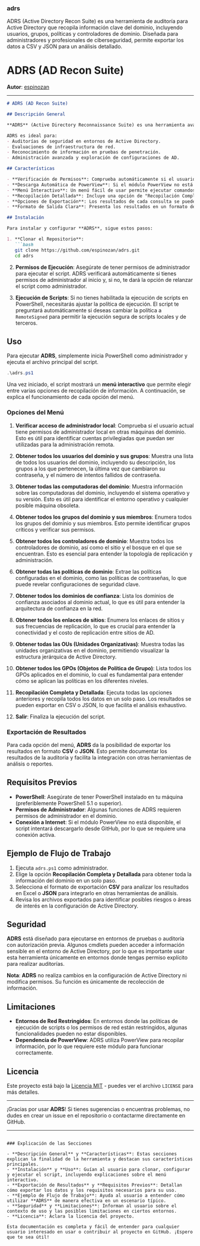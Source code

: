 ### adrs
ADRS (Active Directory Recon Suite) es una herramienta de auditoría para Active Directory que recopila información clave del dominio, incluyendo usuarios, grupos, políticas y controladores de dominio. Diseñada para administradores y profesionales de ciberseguridad, permite exportar los datos a CSV y JSON para un análisis detallado.

# **ADRS (AD Recon Suite)**
**Autor**: [espinozan](https://github.com/espinozan)

---

```markdown
# ADRS (AD Recon Suite)

## Descripción General

**ADRS** (Active Directory Reconnaissance Suite) es una herramienta avanzada de auditoría y reconocimiento para entornos de **Active Directory**. Su objetivo es ayudar a administradores de sistemas y profesionales de ciberseguridad a recopilar y analizar información clave del dominio de manera rápida y estructurada. Esta herramienta permite obtener una visión clara y detallada de la configuración del dominio, identificando usuarios, grupos, políticas, controladores de dominio, unidades organizativas (OUs), enlaces de sitio, y otros recursos críticos de AD.

ADRS es ideal para:
- Auditorías de seguridad en entornos de Active Directory.
- Evaluaciones de infraestructura de red.
- Reconocimiento de información en pruebas de penetración.
- Administración avanzada y exploración de configuraciones de AD.

## Características

- **Verificación de Permisos**: Comprueba automáticamente si el usuario tiene permisos de administrador y, si no los tiene, permite relanzar el script como administrador.
- **Descarga Automática de PowerView**: Si el módulo PowerView no está disponible, el script ofrece la opción de descargarlo automáticamente desde GitHub para asegurar su correcto funcionamiento.
- **Menú Interactivo**: Un menú fácil de usar permite ejecutar comandos específicos para obtener diferentes tipos de información sobre el dominio.
- **Recopilación Detallada**: Incluye una opción de "Recopilación Completa" que extrae todos los datos disponibles en un solo comando.
- **Opciones de Exportación**: Los resultados de cada consulta se pueden exportar a formato **CSV** o **JSON** para facilitar el análisis posterior y la documentación.
- **Formato de Salida Clara**: Presenta los resultados en un formato de tabla en la consola para facilitar la visualización.

## Instalación

Para instalar y configurar **ADRS**, sigue estos pasos:

1. **Clonar el Repositorio**:
   ```bash
   git clone https://github.com/espinozan/adrs.git
   cd adrs
   ```

2. **Permisos de Ejecución**:
   Asegúrate de tener permisos de administrador para ejecutar el script. ADRS verificará automáticamente si tienes permisos de administrador al inicio y, si no, te dará la opción de relanzar el script como administrador.

3. **Ejecución de Scripts**:
   Si no tienes habilitada la ejecución de scripts en PowerShell, necesitarás ajustar la política de ejecución. El script te preguntará automáticamente si deseas cambiar la política a `RemoteSigned` para permitir la ejecución segura de scripts locales y de terceros.

## Uso

Para ejecutar **ADRS**, simplemente inicia PowerShell como administrador y ejecuta el archivo principal del script.

```powershell
.\adrs.ps1
```

Una vez iniciado, el script mostrará un **menú interactivo** que permite elegir entre varias opciones de recopilación de información. A continuación, se explica el funcionamiento de cada opción del menú.

### Opciones del Menú

1. **Verificar acceso de administrador local**: Comprueba si el usuario actual tiene permisos de administrador local en otras máquinas del dominio. Esto es útil para identificar cuentas privilegiadas que puedan ser utilizadas para la administración remota.

2. **Obtener todos los usuarios del dominio y sus grupos**: Muestra una lista de todos los usuarios del dominio, incluyendo su descripción, los grupos a los que pertenecen, la última vez que cambiaron su contraseña, y el número de intentos fallidos de contraseña.

3. **Obtener todas las computadoras del dominio**: Muestra información sobre las computadoras del dominio, incluyendo el sistema operativo y su versión. Esto es útil para identificar el entorno operativo y cualquier posible máquina obsoleta.

4. **Obtener todos los grupos del dominio y sus miembros**: Enumera todos los grupos del dominio y sus miembros. Esto permite identificar grupos críticos y verificar sus permisos.

5. **Obtener todos los controladores de dominio**: Muestra todos los controladores de dominio, así como el sitio y el bosque en el que se encuentran. Esto es esencial para entender la topología de replicación y administración.

6. **Obtener todas las políticas de dominio**: Extrae las políticas configuradas en el dominio, como las políticas de contraseñas, lo que puede revelar configuraciones de seguridad clave.

7. **Obtener todos los dominios de confianza**: Lista los dominios de confianza asociados al dominio actual, lo que es útil para entender la arquitectura de confianza en la red.

8. **Obtener todos los enlaces de sitios**: Enumera los enlaces de sitios y sus frecuencias de replicación, lo que es crucial para entender la conectividad y el costo de replicación entre sitios de AD.

9. **Obtener todas las OUs (Unidades Organizativas)**: Muestra todas las unidades organizativas en el dominio, permitiendo visualizar la estructura jerárquica de Active Directory.

10. **Obtener todos los GPOs (Objetos de Política de Grupo)**: Lista todos los GPOs aplicados en el dominio, lo cual es fundamental para entender cómo se aplican las políticas en los diferentes niveles.

11. **Recopilación Completa y Detallada**: Ejecuta todas las opciones anteriores y recopila todos los datos en un solo paso. Los resultados se pueden exportar en CSV o JSON, lo que facilita el análisis exhaustivo.

12. **Salir**: Finaliza la ejecución del script.

### Exportación de Resultados

Para cada opción del menú, **ADRS** da la posibilidad de exportar los resultados en formato **CSV** o **JSON**. Esto permite documentar los resultados de la auditoría y facilita la integración con otras herramientas de análisis o reportes.

## Requisitos Previos

- **PowerShell**: Asegúrate de tener PowerShell instalado en tu máquina (preferiblemente PowerShell 5.1 o superior).
- **Permisos de Administrador**: Algunas funciones de ADRS requieren permisos de administrador en el dominio.
- **Conexión a Internet**: Si el módulo PowerView no está disponible, el script intentará descargarlo desde GitHub, por lo que se requiere una conexión activa.

## Ejemplo de Flujo de Trabajo

1. Ejecuta `adrs.ps1` como administrador.
2. Elige la opción **Recopilación Completa y Detallada** para obtener toda la información del dominio en un solo paso.
3. Selecciona el formato de exportación **CSV** para analizar los resultados en Excel o **JSON** para integrarlo en otras herramientas de análisis.
4. Revisa los archivos exportados para identificar posibles riesgos o áreas de interés en la configuración de Active Directory.

## Seguridad

**ADRS** está diseñado para ejecutarse en entornos de pruebas o auditoría con autorización previa. Algunos cmdlets pueden acceder a información sensible en el entorno de Active Directory, por lo que es importante usar esta herramienta únicamente en entornos donde tengas permiso explícito para realizar auditorías.

**Nota**: **ADRS** no realiza cambios en la configuración de Active Directory ni modifica permisos. Su función es únicamente de recolección de información.

## Limitaciones

- **Entornos de Red Restringidos**: En entornos donde las políticas de ejecución de scripts o los permisos de red están restringidos, algunas funcionalidades pueden no estar disponibles.
- **Dependencia de PowerView**: ADRS utiliza PowerView para recopilar información, por lo que requiere este módulo para funcionar correctamente.

## Licencia

Este proyecto está bajo la [Licencia MIT](https://opensource.org/licenses/MIT) - puedes ver el archivo `LICENSE` para más detalles.

---

¡Gracias por usar **ADRS**! Si tienes sugerencias o encuentras problemas, no dudes en crear un issue en el repositorio o contactarme directamente en GitHub.

---

```

### Explicación de las Secciones

- **Descripción General** y **Características**: Estas secciones explican la finalidad de la herramienta y destacan sus características principales.
- **Instalación** y **Uso**: Guían al usuario para clonar, configurar y ejecutar el script, incluyendo explicaciones sobre el menú interactivo.
- **Exportación de Resultados** y **Requisitos Previos**: Detallan cómo exportar los datos y los requisitos necesarios para su uso.
- **Ejemplo de Flujo de Trabajo**: Ayuda al usuario a entender cómo utilizar **ADRS** de manera efectiva en un escenario típico.
- **Seguridad** y **Limitaciones**: Informan al usuario sobre el contexto de uso y las posibles limitaciones en ciertos entornos.
- **Licencia**: Aclara la licencia del proyecto.

Esta documentación es completa y fácil de entender para cualquier usuario interesado en usar o contribuir al proyecto en GitHub. ¡Espero que te sea útil!
